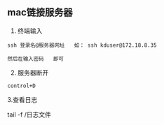 
## mac链接服务器

1. 终端输入
```
ssh 登录名@服务器网址   如： ssh kduser@172.18.8.35      

然后在输入密码   即可
```
2. 服务器断开

```
control+D
```

3.查看日志

tail -f /日志文件